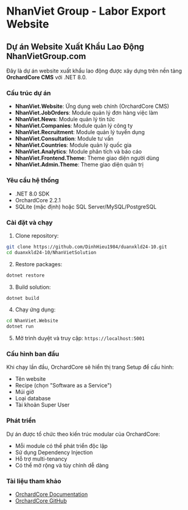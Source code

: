 # NhanViet Group - Labor Export Website

## Dự án Website Xuất Khẩu Lao Động NhanVietGroup.com

Đây là dự án website xuất khẩu lao động được xây dựng trên nền tảng **OrchardCore CMS** với .NET 8.0.

### Cấu trúc dự án

- **NhanViet.Website**: Ứng dụng web chính (OrchardCore CMS)
- **NhanViet.JobOrders**: Module quản lý đơn hàng việc làm
- **NhanViet.News**: Module quản lý tin tức
- **NhanViet.Companies**: Module quản lý công ty
- **NhanViet.Recruitment**: Module quản lý tuyển dụng
- **NhanViet.Consultation**: Module tư vấn
- **NhanViet.Countries**: Module quản lý quốc gia
- **NhanViet.Analytics**: Module phân tích và báo cáo
- **NhanViet.Frontend.Theme**: Theme giao diện người dùng
- **NhanViet.Admin.Theme**: Theme giao diện quản trị

### Yêu cầu hệ thống

- .NET 8.0 SDK
- OrchardCore 2.2.1
- SQLite (mặc định) hoặc SQL Server/MySQL/PostgreSQL

### Cài đặt và chạy

1. Clone repository:
```bash
git clone https://github.com/DinhHieu1984/duanxkld24-10.git
cd duanxkld24-10/NhanVietSolution
```

2. Restore packages:
```bash
dotnet restore
```

3. Build solution:
```bash
dotnet build
```

4. Chạy ứng dụng:
```bash
cd NhanViet.Website
dotnet run
```

5. Mở trình duyệt và truy cập: `https://localhost:5001`

### Cấu hình ban đầu

Khi chạy lần đầu, OrchardCore sẽ hiển thị trang Setup để cấu hình:
- Tên website
- Recipe (chọn "Software as a Service")
- Múi giờ
- Loại database
- Tài khoản Super User

### Phát triển

Dự án được tổ chức theo kiến trúc modular của OrchardCore:
- Mỗi module có thể phát triển độc lập
- Sử dụng Dependency Injection
- Hỗ trợ multi-tenancy
- Có thể mở rộng và tùy chỉnh dễ dàng

### Tài liệu tham khảo

- [OrchardCore Documentation](https://docs.orchardcore.net/)
- [OrchardCore GitHub](https://github.com/OrchardCMS/OrchardCore)